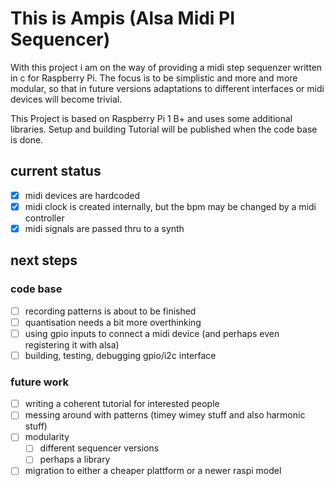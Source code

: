 # This is Ampis (Alsa Midi PI Sequencer)

With this project i am on the way of providing a midi step sequenzer written in c for Raspberry Pi.
The focus is to be simplistic and more and more modular, so that in future versions adaptations to different interfaces or midi devices will become trivial.

This Project is based on Raspberry Pi 1 B+ and uses some additional libraries.
Setup and building Tutorial will be published when the code base is done.

## current status

- [X] midi devices are hardcoded
- [X] midi clock is created internally, but the bpm may be changed by a midi controller
- [X] midi signals are passed thru to a synth

## next steps

### code base
- [ ] recording patterns is about to be finished
- [ ] quantisation needs a bit more overthinking
- [ ] using gpio inputs to connect a midi device (and perhaps even registering it with alsa)
- [ ] building, testing, debugging gpio/i2c interface

### future work
- [ ] writing a coherent tutorial for interested people
- [ ] messing around with patterns (timey wimey stuff and also harmonic stuff)
- [ ] modularity
  - [ ] different sequencer versions
  - [ ] perhaps a library
- [ ] migration to either a cheaper plattform or a newer raspi model
